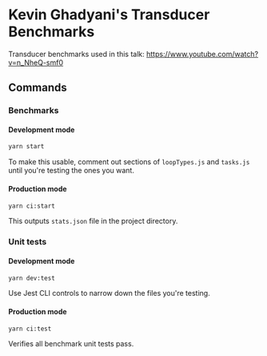 # Kevin Ghadyani's Transducer Benchmarks
Transducer benchmarks used in this talk: https://www.youtube.com/watch?v=n_NheQ-smf0

## Commands
### Benchmarks
#### Development mode
```sh
yarn start
```
To make this usable, comment out sections of `loopTypes.js` and `tasks.js` until you're testing the ones you want.

#### Production mode
```sh
yarn ci:start
```
This outputs `stats.json` file in the project directory.

### Unit tests
#### Development mode
```sh
yarn dev:test
```
Use Jest CLI controls to narrow down the files you're testing.

#### Production mode
```sh
yarn ci:test
```
Verifies all benchmark unit tests pass.

